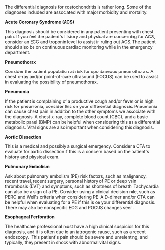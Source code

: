 The differential diagnosis for costochondritis is rather long. Some of the diagnoses included are associated with major morbidity and mortality.

**Acute Coronary Syndrome (ACS)**

This diagnosis should be considered in any patient presenting with chest pain. If you feel the patient's history and physical are concerning for ACS, consider an ECG and troponin level to assist in ruling out ACS. The patient should also be on continuous cardiac monitoring while in the emergency department.

**Pneumothorax**

Consider the patient population at risk for spontaneous pneumothorax. A chest x-ray and/or point-of-care ultrasound (POCUS) can be used to assist in evaluating the possibility of pneumothorax.

**Pneumonia**

If the patient is complaining of a productive cough and/or fever or is high risk for pneumonia, consider this on your differential diagnosis. Pneumonia can cause chest pain in addition to the other symptoms we associate with the diagnosis. A chest x-ray, complete blood count (CBC), and a basic metabolic panel (BMP) can be helpful when considering this as a differential diagnosis. Vital signs are also important when considering this diagnosis.

**Aortic Dissection**

This is a medical and possibly a surgical emergency. Consider a CTA to evaluate for aortic dissection if this is a concern based on the patient's history and physical exam.

**Pulmonary Embolism**

Ask about pulmonary embolism (PE) risk factors, such as malignancy, recent travel, recent surgery, personal history of PE or deep vein thrombosis (DVT) and symptoms, such as shortness of breath. Tachycardia can also be a sign of a PE. Consider using a clinical decision rule, such as PERC and Well's criteria when considering PE. A D-dimer and/or CTA can be helpful when evaluating for a PE if this is on your differential diagnosis. There may also be nonspecific ECG and POCUS changes seen.

**Esophageal Perforation**

The healthcare professional must have a high clinical suspicion for this diagnosis, and it is often due to an iatrogenic cause, such as a recent endoscopy.  This patient's pain should be severe and unrelenting, and typically, they present in shock with abnormal vital signs.